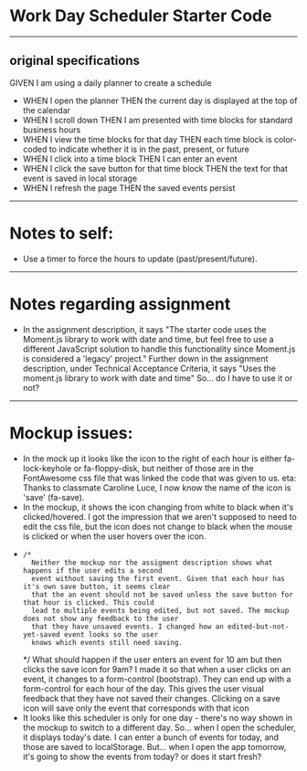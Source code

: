 # Work Day Scheduler Starter Code
---
## original specifications
GIVEN I am using a daily planner to create a schedule
* WHEN I open the planner
THEN the current day is displayed at the top of the calendar
* WHEN I scroll down
THEN I am presented with time blocks for standard business hours
* WHEN I view the time blocks for that day
THEN each time block is color-coded to indicate whether it is in the past, present, or future
* WHEN I click into a time block
THEN I can enter an event
* WHEN I click the save button for that time block
THEN the text for that event is saved in local storage
* WHEN I refresh the page
THEN the saved events persist

---
# Notes to self:
* Use a timer to force the hours to update (past/present/future).

---
# Notes regarding assignment
* In the assignment description, it says "The starter code uses the Moment.js library to work with date and time, but feel free to use a different JavaScript solution to handle this functionality since Moment.js is considered a 'legacy' project."
Further down in the assignment description, under Technical Acceptance Criteria, it says "Uses the moment.js library to work with date and time" So... do I have to use it or not?

---
# Mockup issues:
* In the mock up it looks like the icon to the right of each hour is either fa-lock-keyhole or fa-floppy-disk, but neither of those are in the FontAwesome css file that was linked the code that was given to us. eta: Thanks to classmate Caroline Luce, I now know the name of the icon is 'save' (fa-save). 
* In the mockup, it shows the icon changing from white to black when it's clicked/hovered. I got the impression that we aren't supposed to need to edit the css file, but the icon does not change to black when the mouse is clicked or when the user hovers over the icon.
*     /*
        Neither the mockup nor the assigment description shows what happens if the user edits a second 
        event without saving the first event. Given that each hour has it's own save button, it seems clear
        that the an event should not be saved unless the save button for that hour is clicked. This could
        lead to multiple events being edited, but not saved. The mockup does not show any feedback to the user
        that they have unsaved events. I changed how an edited-but-not-yet-saved event looks so the user
        knows which events still need saving.
    */
What should happen if the user enters an event for 10 am but then clicks the save icon for 9am? I made it so that when a user clicks on an event, it changes to a form-control (bootstrap). They can end up with a form-control for each hour of the day. This gives the user visual feedback that they have not saved their changes. Clicking on a save icon will save only the event that corresponds with that icon
* It looks like this scheduler is only for one day - there's no way shown in the 
mockup to switch to a different day. So... when I open the scheduler, it displays today's date. I can enter a bunch of events for today, and those are saved to localStorage. But... when I open the app tomorrow, it's going to show the events from today? or does it start fresh? 
